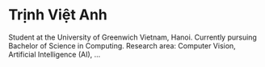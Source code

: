 # Trịnh Việt Anh
Student at the University of Greenwich Vietnam, Hanoi. Currently pursuing Bachelor of Science in Computing.
Research area: Computer Vision, Artificial Intelligence (AI), ...
